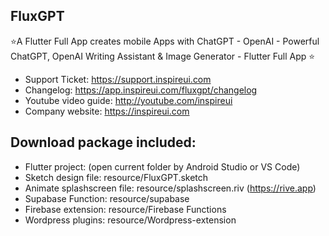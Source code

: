 ## FluxGPT
⭐️A Flutter Full App creates mobile Apps with ChatGPT - OpenAI - Powerful ChatGPT, OpenAI Writing Assistant & Image Generator - Flutter Full App ⭐️

- Support Ticket: https://support.inspireui.com
- Changelog: https://app.inspireui.com/fluxgpt/changelog
- Youtube video guide: http://youtube.com/inspireui
- Company website: https://inspireui.com


## Download package included:
- Flutter project: (open current folder by Android Studio or VS Code)
- Sketch design file: resource/FluxGPT.sketch
- Animate splashscreen file: resource/splashscreen.riv (https://rive.app)
- Supabase Function: resource/supabase
- Firebase extension: resource/Firebase Functions
- Wordpress plugins: resource/Wordpress-extension
